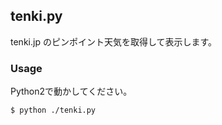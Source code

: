 ## tenki.py

tenki.jp のピンポイント天気を取得して表示します。

### Usage
Python2で動かしてください。

```
$ python ./tenki.py
```
